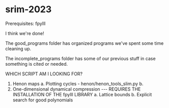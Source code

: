 # srim-2023

Prerequisites: fpylll

I think we're done!

The good_programs folder has organized programs we've spent some time cleaning up.

The incomplete_programs folder has some of our previous stuff in case something is cited or needed. 

WHICH SCRIPT AM I LOOKING FOR?
1. Henon maps
    a. Plotting cycles - henon/henon_tools_slim.py
    b. 
2. One-dimensional dynamical compression   --- REQUIRES THE INSTALLATION OF THE fpylll LIBRARY
    a. Lattice bounds
    b. Explicit search for good polynomials
